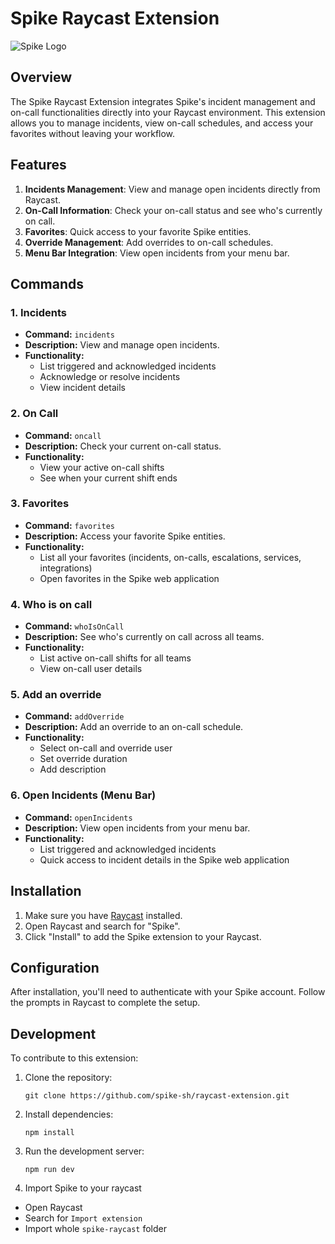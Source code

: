 # Spike Raycast Extension

![Spike Logo](./assets/spike-logo.png)

## Overview

The Spike Raycast Extension integrates Spike's incident management and on-call functionalities directly into your Raycast environment. This extension allows you to manage incidents, view on-call schedules, and access your favorites without leaving your workflow.

## Features

1. **Incidents Management**: View and manage open incidents directly from Raycast.
2. **On-Call Information**: Check your on-call status and see who's currently on call.
3. **Favorites**: Quick access to your favorite Spike entities.
4. **Override Management**: Add overrides to on-call schedules.
5. **Menu Bar Integration**: View open incidents from your menu bar.

## Commands

### 1. Incidents

- **Command:** `incidents`
- **Description:** View and manage open incidents.
- **Functionality:** 
  - List triggered and acknowledged incidents
  - Acknowledge or resolve incidents
  - View incident details

### 2. On Call

- **Command:** `oncall`
- **Description:** Check your current on-call status.
- **Functionality:**
  - View your active on-call shifts
  - See when your current shift ends

### 3. Favorites

- **Command:** `favorites`
- **Description:** Access your favorite Spike entities.
- **Functionality:**
  - List all your favorites (incidents, on-calls, escalations, services, integrations)
  - Open favorites in the Spike web application

### 4. Who is on call

- **Command:** `whoIsOnCall`
- **Description:** See who's currently on call across all teams.
- **Functionality:**
  - List active on-call shifts for all teams
  - View on-call user details

### 5. Add an override

- **Command:** `addOverride`
- **Description:** Add an override to an on-call schedule.
- **Functionality:**
  - Select on-call and override user
  - Set override duration
  - Add description

### 6. Open Incidents (Menu Bar)

- **Command:** `openIncidents`
- **Description:** View open incidents from your menu bar.
- **Functionality:**
  - List triggered and acknowledged incidents
  - Quick access to incident details in the Spike web application

## Installation

1. Make sure you have [Raycast](https://raycast.com/) installed.
2. Open Raycast and search for "Spike".
3. Click "Install" to add the Spike extension to your Raycast.

## Configuration

After installation, you'll need to authenticate with your Spike account. Follow the prompts in Raycast to complete the setup.

## Development

To contribute to this extension:

1. Clone the repository:
   ```
   git clone https://github.com/spike-sh/raycast-extension.git
   ```
2. Install dependencies:
   ```
   npm install
   ```
3. Run the development server:
   ```
   npm run dev
   ```
4. Import Spike to your raycast

- Open Raycast
- Search for `Import extension`
- Import whole `spike-raycast` folder